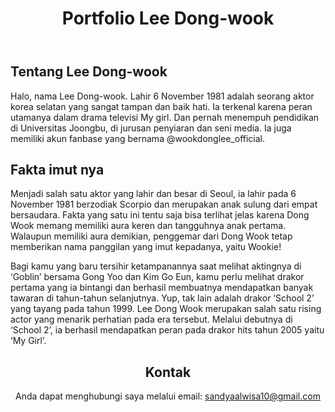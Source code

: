 <!DOCTYPE html>
<html lang="id">
<head>
    <meta charset="UTF-8">
    <meta name="viewport" content="width=device-width, initial-scale=1.0">
    
</head>
<body>

<header>
    <h1>Portfolio Lee Dong-wook</h1>
</header>

<div class="container">
    <div class="section" id="about">
        <h2>Tentang Lee Dong-wook</h2>
        <p>Halo, nama Lee Dong-wook. Lahir 6 November 1981 adalah seorang aktor korea selatan yang sangat tampan dan baik hati. Ia terkenal karena peran utamanya dalam drama televisi My girl. Dan pernah menempuh pendidikan di Universitas Joongbu, di jurusan penyiaran dan seni media. Ia juga memiliki akun fanbase yang bernama @wookdonglee_official. </p>
    </div>
        <h2>Fakta imut nya </h2></h2>
        <div class="project">
            <div class="project-item">
                <p>Menjadi salah satu aktor yang lahir dan besar di Seoul, ia lahir pada 6 November 1981 berzodiak Scorpio dan merupakan anak sulung dari empat bersaudara. Fakta yang satu ini tentu saja bisa terlihat jelas karena Dong Wook memang memiliki aura keren dan tangguhnya anak pertama. Walaupun memiliki aura demikian, penggemar dari Dong Wook tetap memberikan nama panggilan yang imut kepadanya, yaitu Wookie!</p>
            <div class="project-item">
                <p>Bagi kamu yang baru tersihir ketampanannya saat melihat aktingnya di ‘Goblin’ bersama Gong Yoo dan Kim Go Eun, kamu perlu melihat drakor pertama yang ia bintangi dan berhasil membuatnya mendapatkan banyak tawaran di tahun-tahun selanjutnya. Yup, tak lain adalah drakor ‘School 2’ yang tayang pada tahun 1999. Lee Dong Wook merupakan salah satu rising actor yang menarik perhatian pada era tersebut. Melalui debutnya di ‘School 2’, ia berhasil mendapatkan peran pada drakor hits tahun 2005 yaitu ‘My Girl’.</p>
        </div>
    </div>

<header>
        <h2>Kontak</h2>
        <p>Anda dapat menghubungi saya melalui email: <a href="mailto:email@example.com">sandyaalwisa10@gmail.com</a></p>
</header>
</div>

</body>
</html>
